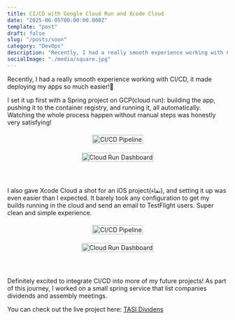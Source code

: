 ```yaml
---
title: CI/CD with Google Cloud Run and Xcode Cloud 
date: "2025-06-05T00:00:00.000Z"
template: "post"
draft: false
slug: "/posts/soon"
category: "DevOps"
description: "Recently, I had a really smooth experience working with CI/CD — it made deploying my apps so much easier! I set it up first with a Spring project on GCP(cloud run): building the app, pushing it to the container registry, and running it, all automatically. Watching the whole process happen without manual steps was honestly very satisfying!"
socialImage: "./media/square.jpg"
---
```





Recently, I had a really smooth experience working with CI/CD, it made deploying my apps so much easier!🥳

I set it up first with a Spring project on GCP(cloud run): building the app, pushing it to the container registry, and running it, all automatically. Watching the whole process happen without manual steps was honestly very satisfying!

<div style="display: flex; flex-direction: column; gap: 20px; margin: 20px auto; max-width: 800px; align-items: center;">
  <figure style="margin: 0; text-align: center;">
    <img src="/media/1.jpeg" alt="CI/CD Pipeline" style="width: 100%; max-width: 600px; height: auto; object-fit: cover;">
  </figure>
  <figure style="margin: 0; text-align: center;">
    <img src="/media/2.jpeg" alt="Cloud Run Dashboard" style="width: 100%; max-width: 600px; height: auto; object-fit: cover;">
  </figure>
    <br>
</div>


I also gave Xcode Cloud a shot for an iOS project(نقاء), and setting it up was even easier than I expected. It barely took any configuration to get my builds running in the cloud and send an email to TestFlight users. Super clean and simple experience. 

<div style="display: flex; flex-direction: column; gap: 20px; margin: 20px auto; max-width: 800px; align-items: center;">
  <figure style="margin: 0; text-align: center;">
    <img src="/media/3.jpeg" alt="CI/CD Pipeline" style="width: 100%; max-width: 600px; height: auto; object-fit: cover;">
  </figure>
  <figure style="margin: 0; text-align: center;">
    <img src="/media/4.jpeg" alt="Cloud Run Dashboard" style="width: 100%; max-width: 600px; height: auto; object-fit: cover;">
  </figure>
    <br>
</div>

Definitely excited to integrate CI/CD into more of my future projects!
As part of this journey, I worked on a small spring service that list companies dividends and assembly meetings.

You can check out the live project here: [TASI Dividens][tasi-dividens]

[tasi-dividens]: https://github.com/LulwahAlmisfer/TASI_Dividens